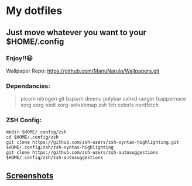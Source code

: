 # My dotfiles

  ## Just move whatever you want to your $HOME/.config
  ### Enjoy!!😆

Wallpaper Repo: https://github.com/ManuNarula/Wallpapers.git 
  
### Dependancies:
> picom nitrogen git bspwm dmenu polybar sxhkd ranger lxappernace xorg xorg-xinit xorg-setxkbmap zsh feh colorls nerdfetch 

### ZSH Config:
    
    mkdir $HOME/.config/zsh
    cd $HOME/.config/zsh
    git clone https://github.com/zsh-users/zsh-syntax-highlighting.git  $HOME/.config/zsh/zsh-syntax-highlighting
    git clone https://github.com/zsh-users/zsh-autosuggestions  $HOME/.config/zsh/zsh-autosuggestions




## [Screenshots](showcase.md)
